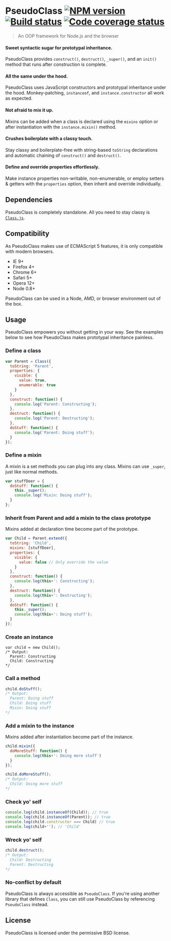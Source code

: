 # PseudoClass [![NPM version][npm-image]][npm-url] [![Build status][travis-image]][travis] [![Code coverage status][coveralls-image]][coveralls] 
> An OOP framework for Node.js and the browser

#### Sweet syntactic sugar for prototypal inheritance.
PseudoClass provides `construct()`, `destruct()`, `_super()`, and an `init()` method that runs after construction is complete.

#### All the same under the hood.
PseudoClass uses JavaScript constructors and prototypal inheritance under the hood. Monkey-patching, `instanceof`, and `instance.constructor` all work as expected.

#### Not afraid to mix it up.
Mixins can be added when a class is declared using the `mixins` option or after instantiation with the `instance.mixin()` method.

#### Crushes boilerplate with a classy touch.
Stay classy and boilerplate-free with string-based `toString` declarations and automatic chaining of `construct()` and `destruct()`.

#### Define and override properties effortlessly.
Make instance properties non-writable, non-enumerable, or employ setters & getters with the `properties` option, then inherit and override individually.


## Dependencies

PseudoClass is completely standalone. All you need to stay classy is [`Class.js`][Class.min.js].


## Compatibility

As PseudoClass makes use of ECMAScript 5 features, it is only compatible with modern browsers.

* IE 9+
* Firefox 4+
* Chrome 6+
* Safari 5+
* Opera 12+
* Node 0.8+

PseudoClass can be used in a Node, AMD, or browser environment out of the box.

## Usage

PseudoClass empowers you without getting in your way. See the examples below to see how PseudoClass makes prototypal inheritance painless.


### Define a class

```javascript
var Parent = Class({
  toString: 'Parent',
  properties: {
    visible: {
      value: true,
      enumerable: true
    }
  },
  construct: function() {
    console.log('Parent: Constructing');
  },
  destruct: function() {
    console.log('Parent: Destructing');
  },
  doStuff: function() {
    console.log('Parent: Doing stuff');
  }
});
```


### Define a mixin

A mixin is a set methods you can plug into any class. Mixins can use `_super`, just like normal methods.

```javascript
var stuffDoer = {
  doStuff: function() {
    this._super();
    console.log('Mixin: Doing stuff');
  }
};
```


### Inherit from Parent and add a mixin to the class prototype

Mixins added at declaration time become part of the prototype.

```javascript
var Child = Parent.extend({
  toString: 'Child',
  mixins: [stuffDoer],
  properties: {
    visible: {
      value: false // Only override the value
    }
  },
  construct: function() {
    console.log(this+': Constructing');
  },
  destruct: function() {
    console.log(this+': Destructing');
  },
  doStuff: function() {
    this._super();
    console.log(this+': Doing stuff');
  }
});
```


### Create an instance

```
var child = new Child();
/* Output:
  Parent: Constructing
  Child: Constructing
*/
```


### Call a method

```javascript
child.doStuff();
/* Output:
  Parent: Doing stuff
  Child: Doing stuff
  Mixin: Doing stuff
*/
```


### Add a mixin to the instance

Mixins added after instantiation become part of the instance.

```javascript
child.mixin({
  doMoreStuff: function() {
    console.log(this+': Doing more stuff')
  }
});

child.doMoreStuff();
/* Output:
  Child: Doing more stuff
*/
```


### Check yo' self

```javascript
console.log(child.instanceOf(Child)); // true
console.log(child.instanceOf(Parent)); // true
console.log(child.constructor === Child) // true
console.log(child+''); // 'Child'
```


### Wreck yo' self

```javascript
child.destruct();
/* Output:
  Child: Destructing
  Parent: Destructing
*/
```

### No-conflict by default

PseudoClass is always accessible as `PseudoClass`. If you're using another library that defines `Class`, you can still use PseudoClass by referencing `PseudoClass` instead.


## License

PseudoClass is licensed under the permissive BSD license.


[Class.min.js]: http://lazd.github.io/PseudoClass/build/Class.min.js

[coveralls]: https://coveralls.io/r/lazd/PseudoClass?branch=master
[coveralls-image]: https://img.shields.io/coveralls/lazd/PseudoClass.svg

[travis]: http://travis-ci.org/lazd/PseudoClass
[travis-image]: https://secure.travis-ci.org/lazd/PseudoClass.svg?branch=master

[npm-url]: https://npmjs.org/package/pseudoclass
[npm-image]: https://badge.fury.io/js/pseudoclass.svg
